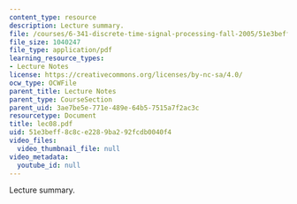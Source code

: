 ```yaml
---
content_type: resource
description: Lecture summary.
file: /courses/6-341-discrete-time-signal-processing-fall-2005/51e3beff8c8ce2289ba292fcdb0040f4_lec08.pdf
file_size: 1040247
file_type: application/pdf
learning_resource_types:
- Lecture Notes
license: https://creativecommons.org/licenses/by-nc-sa/4.0/
ocw_type: OCWFile
parent_title: Lecture Notes
parent_type: CourseSection
parent_uid: 3ae7be5e-771e-489e-64b5-7515a7f2ac3c
resourcetype: Document
title: lec08.pdf
uid: 51e3beff-8c8c-e228-9ba2-92fcdb0040f4
video_files:
  video_thumbnail_file: null
video_metadata:
  youtube_id: null
---
```

Lecture summary.